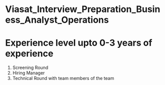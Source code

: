 # Viasat_Interview_Preparation_Business_Analyst_Operations

# Experience level upto 0-3 years of experience
1. Screening Round
2. Hiring Manager
3. Technical Round with team members of the team
